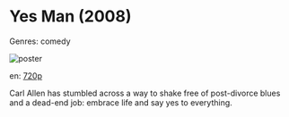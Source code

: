 # Yes Man (2008)

Genres: comedy

![poster](http://image.tmdb.org/t/p/w500/4n8Pv5PNzhy8mowWEZkPet4egww.jpg)

en:
  [720p](magnet:?xt=urn:btih:8AB8F2F4E3D0381BDCFF7A3A6032E27367C37625&tr=udp://glotorrents.pw:6969/announce&tr=udp://tracker.opentrackr.org:1337/announce&tr=udp://torrent.gresille.org:80/announce&tr=udp://tracker.openbittorrent.com:80&tr=udp://tracker.coppersurfer.tk:6969&tr=udp://tracker.leechers-paradise.org:6969&tr=udp://p4p.arenabg.ch:1337&tr=udp://tracker.internetwarriors.net:1337)
  


Carl Allen has stumbled across a way to shake free of post-divorce blues and a dead-end job: embrace life and say yes to everything.